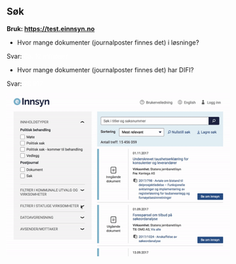 ## Søk
**Bruk: https://test.einnsyn.no**

 - Hvor mange dokumenter (journalposter finnes det) i løsninge?
 
 Svar: <span style="color:white">Ca. 12 millioner</span>


 - Hvor mange dokumenter (journalposter finnes det) har DIFI?
 
 Svar: <span style="color:white">26 917</span>
 
 ![](ezgif-4-2918a874d7.gif)
